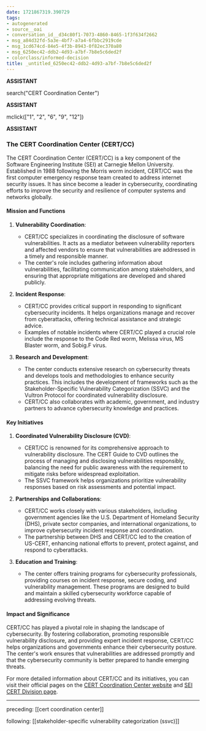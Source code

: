 ```yaml
---
date: 1721867319.390729
tags:
- autogenerated
- source__oai
- conversation_id__d34c80f1-7073-4860-8465-1f3f634f2662
- msg_a84d32fd-5a3e-4bf7-a7a4-6fbbc2919cde
- msg_1cd674cd-84e5-4f3b-8943-0f82ec370a80
- msg_6250ec42-ddb2-4d93-a7bf-7b8e5c6ded2f
- colorclass/informed-decision
title: _untitled_6250ec42-ddb2-4d93-a7bf-7b8e5c6ded2f
---
```


**ASSISTANT**

search("CERT Coordination Center")


**ASSISTANT**

mclick(["1", "2", "6", "9", "12"])


**ASSISTANT**

### The CERT Coordination Center (CERT/CC)

The CERT Coordination Center (CERT/CC) is a key component of the Software Engineering Institute (SEI) at Carnegie Mellon University. Established in 1988 following the Morris worm incident, CERT/CC was the first computer emergency response team created to address internet security issues. It has since become a leader in cybersecurity, coordinating efforts to improve the security and resilience of computer systems and networks globally.

#### Mission and Functions

1. **Vulnerability Coordination**:
   - CERT/CC specializes in coordinating the disclosure of software vulnerabilities. It acts as a mediator between vulnerability reporters and affected vendors to ensure that vulnerabilities are addressed in a timely and responsible manner.
   - The center's role includes gathering information about vulnerabilities, facilitating communication among stakeholders, and ensuring that appropriate mitigations are developed and shared publicly.

2. **Incident Response**:
   - CERT/CC provides critical support in responding to significant cybersecurity incidents. It helps organizations manage and recover from cyberattacks, offering technical assistance and strategic advice.
   - Examples of notable incidents where CERT/CC played a crucial role include the response to the Code Red worm, Melissa virus, MS Blaster worm, and Sobig.F virus.

3. **Research and Development**:
   - The center conducts extensive research on cybersecurity threats and develops tools and methodologies to enhance security practices. This includes the development of frameworks such as the Stakeholder-Specific Vulnerability Categorization (SSVC) and the Vultron Protocol for coordinated vulnerability disclosure.
   - CERT/CC also collaborates with academic, government, and industry partners to advance cybersecurity knowledge and practices.

#### Key Initiatives

1. **Coordinated Vulnerability Disclosure (CVD)**:
   - CERT/CC is renowned for its comprehensive approach to vulnerability disclosure. The CERT Guide to CVD outlines the process of managing and disclosing vulnerabilities responsibly, balancing the need for public awareness with the requirement to mitigate risks before widespread exploitation.
   - The SSVC framework helps organizations prioritize vulnerability responses based on risk assessments and potential impact.

2. **Partnerships and Collaborations**:
   - CERT/CC works closely with various stakeholders, including government agencies like the U.S. Department of Homeland Security (DHS), private sector companies, and international organizations, to improve cybersecurity incident response and coordination.
   - The partnership between DHS and CERT/CC led to the creation of US-CERT, enhancing national efforts to prevent, protect against, and respond to cyberattacks.

3. **Education and Training**:
   - The center offers training programs for cybersecurity professionals, providing courses on incident response, secure coding, and vulnerability management. These programs are designed to build and maintain a skilled cybersecurity workforce capable of addressing evolving threats.

#### Impact and Significance

CERT/CC has played a pivotal role in shaping the landscape of cybersecurity. By fostering collaboration, promoting responsible vulnerability disclosure, and providing expert incident response, CERT/CC helps organizations and governments enhance their cybersecurity posture. The center's work ensures that vulnerabilities are addressed promptly and that the cybersecurity community is better prepared to handle emerging threats.

For more detailed information about CERT/CC and its initiatives, you can visit their official pages on the [CERT Coordination Center website](https://certcc.github.io/) and [SEI CERT Division page](https://sei.cmu.edu/our-work/research/technology-sectors/cert/).


---

preceding: [[cert coordination center]]  


following: [[stakeholder-specific vulnerability categorization (ssvc)]]